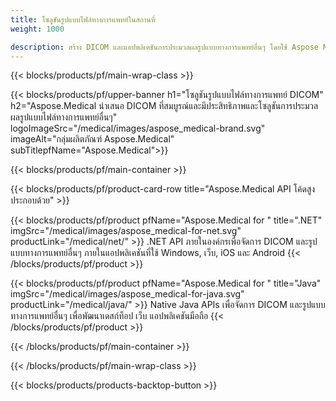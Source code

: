 ```yaml
---
title: โซลูชันรูปแบบไฟล์ทางการแพทย์ในสถานที่ 
weight: 1000

description: สร้าง DICOM และแอปพลิเคชันการประมวลผลรูปแบบทางการแพทย์อื่นๆ โดยใช้ Aspose Medical On-Premise API
---
```


{{< blocks/products/pf/main-wrap-class >}}

{{< blocks/products/pf/upper-banner h1="โซลูชันรูปแบบไฟล์ทางการแพทย์ DICOM" h2="Aspose.Medical นําเสนอ DICOM ที่สมบูรณ์และมีประสิทธิภาพและโซลูชันการประมวลผลรูปแบบไฟล์ทางการแพทย์อื่นๆ" logoImageSrc="/medical/images/aspose_medical-brand.svg" imageAlt="กลุ่มผลิตภัณฑ์ Aspose.Medical" subTitlepfName="Aspose.Medical">}}

{{< blocks/products/pf/main-container >}}

{{< blocks/products/pf/product-card-row title="Aspose.Medical API โค้ดสูงประกอบด้วย" >}}

{{< blocks/products/pf/product pfName="Aspose.Medical for " title=".NET" imgSrc="/medical/images/aspose_medical-for-net.svg" productLink="/medical/net/" >}}
.NET API ภายในองค์กรเพื่อจัดการ DICOM และรูปแบบทางการแพทย์อื่นๆ ภายในแอปพลิเคชันที่ใช้ Windows, เว็บ, iOS และ Android
{{< /blocks/products/pf/product >}}

{{< blocks/products/pf/product pfName="Aspose.Medical for " title="Java" imgSrc="/medical/images/aspose_medical-for-java.svg" productLink="/medical/java/" >}}
Native Java APIs เพื่อจัดการ DICOM และรูปแบบทางการแพทย์อื่นๆ เพื่อพัฒนาเดสก์ท็อป เว็บ แอปพลิเคชันมือถือ
{{< /blocks/products/pf/product >}}

{{< /blocks/products/pf/main-container >}}

{{< /blocks/products/pf/main-wrap-class >}}

{{< blocks/products/products-backtop-button >}}